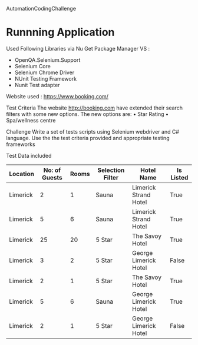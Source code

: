 AutomationCodingChallenge
 
 # Runnning Application
Used Following Libraries via Nu Get Package Manager VS :

- OpenQA.Selenium.Support
- Selenium Core
- Selenium Chrome Driver
- NUnit Testing Framework
- Nunit Test adapter


Website used :  https://www.booking.com/ 

Test Criteria
The website http://booking.com have extended their search filters with some new options.
The new options are:
•	Star Rating
•	Spa/wellness centre

Challenge
Write a set of tests scripts using Selenium webdriver and C# language.
Use the the test criteria provided and appropriate testing frameworks

Test Data included

| Location  | No: of Guests |Rooms| Selection Filter  | Hotel Name           | Is Listed |
| --------- | ------------- |-----|------------------ |--------------------- |---------- |
| Limerick  |       2       |  1  |     Sauna         |Limerick Strand Hotel |   True    |
| Limerick  |       5       |  6  |     Sauna         |Limerick Strand Hotel |   True    |
| Limerick  |       25      |  20 |     5 Star        |   The Savoy Hotel    |   True    |
| Limerick  |       3       |  2  |     5 Star        |George Limerick Hotel |   False   |
| Limerick  |       2       |  1  |     5 Star        |   The Savoy Hotel    |   True    |
| Limerick  |       5       |  6  |     Sauna         |George Limerick Hotel |   True    |
| Limerick  |       2       |  1  |     5 Star        |George Limerick Hotel |   False   |







